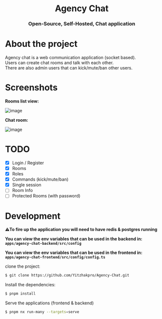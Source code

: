 <div align='center'>

# **Agency Chat**

</div>

<div align='center'>

### Open-Source, Self-Hosted, Chat application

</div>

# About the project
Agency chat is a web communication application (socket based).
<br/>
Users can create chat rooms and talk with each other.
<br/>
There are also admin users that can kick/mute/ban other users.

# Screenshots
**Rooms list view:**

![image](https://github.com/Yitzhakpro/Agency-Chat/assets/49496254/75e3fff9-7b8f-4610-9062-f9007885dbb3)

**Chat room:**

![image](https://github.com/Yitzhakpro/Agency-Chat/assets/49496254/5d120e11-e545-412d-993b-6d5ae7b7394f)


# TODO
- [x] Login / Register
- [x] Rooms
- [x] Roles
- [x] Commands (kick/mute/ban)
- [x] Single session
- [ ] Room Info
- [ ] Protected Rooms (with password)

# Development
**⚠️To fire up the application you will need to have redis & postgres running**

**You can view the env variables that can be used in the backend in: `apps/agency-chat-backend/src/config`**

**You can view the env variables that can be used in the frontend in: `apps/agency-chat-frontend/src/config/config.ts`**

clone the project:
```bash
$ git clone https://github.com/Yitzhakpro/Agency-Chat.git
```

Install the dependencies:
```bash
$ pnpm install
```

Serve the applications (frontend & backend)
```bash
$ pnpm nx run-many --targets=serve
```
